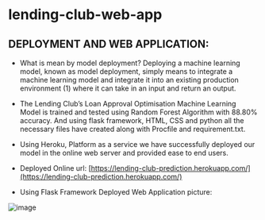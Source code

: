 # lending-club-web-app

## **DEPLOYMENT AND WEB APPLICATION:**
  - What is mean by model deployment? Deploying a machine learning model, known as model deployment, simply means to integrate a machine learning model and integrate it into an existing production environment (1) where it can take in an input and return an output. 
  - The Lending Club’s Loan Approval Optimisation Machine Learning Model is trained and tested using Random Forest Algorithm with 88.80% accuracy. And using flask framework, HTML, CSS and python all the necessary files have created along with Procfile and requirement.txt. 
  - Using Heroku, Platform as a service we have successfully deployed our model in the online web server and provided ease to end users.
 
  - Deployed Online url: [https://lending-club-prediction.herokuapp.com/](https://lending-club-prediction.herokuapp.com/)
  
  - Using Flask Framework Deployed Web Application picture:
 
  ![image](https://user-images.githubusercontent.com/63509618/114299006-bbd66180-9ad6-11eb-91e7-3e27edc58f3e.png)
 
